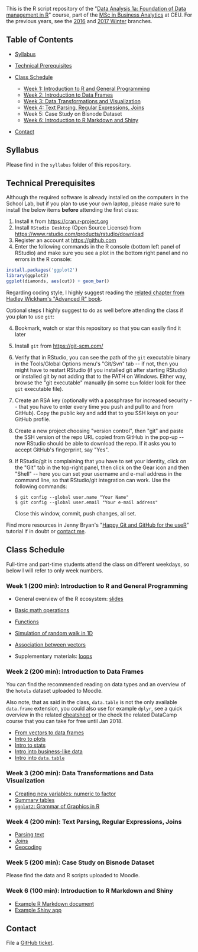 This is the R script repository of the "[Data Analysis 1a: Foundation of Data management in R](https://economics.ceu.edu/courses/data-analysis-1a-foundation-data-management-r)" course, part of the [MSc in Business Analytics](https://economics.ceu.edu/program/master-science-business-analytics) at CEU. For the previous years, see the [2016](https://github.com/daroczig/CEU-R-lab/tree/2016) and [2017 Winter](https://github.com/daroczig/CEU-R-lab/tree/2017) branches.

## Table of Contents

* [Syllabus](https://github.com/daroczig/CEU-R-lab#syllabus)
* [Technical Prerequisites](https://github.com/daroczig/CEU-R-lab#technical-prerequisites)
* [Class Schedule](https://github.com/daroczig/CEU-R-lab#class-schedule)

    * [Week 1: Introduction to R and General Programming](https://github.com/daroczig/CEU-R-lab#week-1-200-min-introduction-to-r-and-general-programming)
    * [Week 2: Introduction to Data Frames](https://github.com/daroczig/CEU-R-lab#week-2-200-min-introduction-to-data-frames)
    * [Week 3: Data Transformations and Visualization](https://github.com/daroczig/CEU-R-lab#week-3-200-min-data-transformations-and-data-visualization)
    * [Week 4: Text Parsing, Regular Expressions, Joins](https://github.com/daroczig/CEU-R-lab#week-4-200-min-text-parsing-regular-expressions-joins)
    * Week 5: Case Study on Bisnode Dataset
    * [Week 6: Introduction to R Markdown and Shiny](https://github.com/daroczig/CEU-R-lab#week-6-100-min-introduction-to-r-markdown-and-shiny)

* [Contact](https://github.com/daroczig/CEU-R-lab#contacts)

## Syllabus

Please find in the `syllabus` folder of this repository.

## Technical Prerequisites

Although the required software is already installed on the computers in the School Lab, but if you plan to use your own laptop, please make sure to install the below items **before** attending the first class:

1. Install `R` from https://cran.r-project.org
2. Install `RStudio Desktop` (Open Source License) from https://www.rstudio.com/products/rstudio/download
3. Register an account at https://github.com
4. Enter the following commands in the R console (bottom left panel of RStudio) and make sure you see a plot in the bottom right panel and no errors in the R console:

```r
install.packages('ggplot2')
library(ggplot2)
ggplot(diamonds, aes(cut)) + geom_bar()
```

Regarding coding style, I highly suggest reading the [related chapter from Hadley Wickham's "Advanced R" book](http://adv-r.had.co.nz/Style.html).

Optional steps I highly suggest to do as well before attending the class if you plan to use `git`:

4. Bookmark, watch or star this repository so that you can easily find it later
5. Install `git` from https://git-scm.com/
6. Verify that in RStudio, you can see the path of the `git` executable binary in the Tools/Global Options menu's "Git/Svn" tab -- if not, then you might have to restart RStudio (if you installed git after starting RStudio) or installed git by not adding that to the PATH on Windows. Either way, browse the "git executable" manually (in some `bin` folder look for thee `git` executable file).
7. Create an RSA key (optionally with a passphrase for increased security -- that you have to enter every time you push and pull to and from GitHub). Copy the public key and add that to you SSH keys on your GitHub profile.
8. Create a new project choosing "version control", then "git" and paste the SSH version of the repo URL copied from GitHub in the pop-up -- now RStudio should be able to download the repo. If it asks you to accept GitHub's fingerprint, say "Yes".
9. If RStudio/git is complaining that you have to set your identity, click on the "Git" tab in the top-right panel, then click on the Gear icon and then "Shell" -- here you can set your username and e-mail address in the command line, so that RStudio/git integration can work. Use the following commands:

    ```
    $ git config --global user.name "Your Name"
    $ git config --global user.email "Your e-mail address"
    ```
    Close this window, commit, push changes, all set.

Find more resources in Jenny Bryan's "[Happy Git and GitHub for the useR](http://happygitwithr.com/)" tutorial if in doubt or [contact me](#contact).

## Class Schedule

Full-time and part-time students attend the class on different weekdays, so below I will refer to only week numbers.

### Week 1 (200 min): Introduction to R and General Programming

* General overview of the R ecosystem: [slides](http://bit.ly/CEU-R-1)
* [Basic math operations](https://github.com/daroczig/CEU-R-lab/blob/2018/1.R#L1)
* [Functions](https://github.com/daroczig/CEU-R-lab/blob/2018/1.R#L37)
* [Simulation of random walk in 1D](https://github.com/daroczig/CEU-R-lab/blob/2018/1.R#L90)
* [Association between vectors](https://github.com/daroczig/CEU-R-lab/blob/2018/1.R#L112)

* Supplementary materials: [loops](https://github.com/daroczig/CEU-R-lab/blob/2018/1-extra.R#L1)

### Week 2 (200 min): Introduction to Data Frames

You can find the recommended reading on data types and an overview of the `hotels` dataset uploaded to Moodle.

Also note, that as said in the class, `data.table` is not the only available `data.frame` extension, you could also use for example `dplyr`, see a quick overview in the related [cheatsheet](https://www.rstudio.com/wp-content/uploads/2015/02/data-wrangling-cheatsheet.pdf) or the check the related DataCamp course that you can take for free until Jan 2018.

* [From vectors to data frames](https://github.com/daroczig/CEU-R-lab/blob/2018/2.R#L1)
* [Intro to plots](https://github.com/daroczig/CEU-R-lab/blob/2018/2.R#L50)
* [Intro to stats](https://github.com/daroczig/CEU-R-lab/blob/2018/2.R#L97)
* [Intro into business-like data](https://github.com/daroczig/CEU-R-lab/blob/2018/2.R#L114)
* [Intro into `data.table`](https://github.com/daroczig/CEU-R-lab/blob/2018/2.R#L151)

### Week 3 (200 min): Data Transformations and Data Visualization

* [Creating new variables: numeric to factor](https://github.com/daroczig/CEU-R-lab/blob/2018/3.R#L9)
* [Summary tables](https://github.com/daroczig/CEU-R-lab/blob/2018/3.R#L50)
* [`ggplot2`: Grammar of Graphics in R](https://github.com/daroczig/CEU-R-lab/blob/2018/3.R#L129)

### Week 4 (200 min): Text Parsing, Regular Expressions, Joins

* [Parsing text](https://github.com/daroczig/CEU-R-lab/blob/2018/4.R#L4)
* [Joins](https://github.com/daroczig/CEU-R-lab/blob/2018/4.R#L64)
* [Geocoding](https://github.com/daroczig/CEU-R-lab/blob/2018/4.R#L117)

### Week 5 (200 min): Case Study on Bisnode Dataset

Please find the data and R scripts uploaded to Moodle.

### Week 6 (100 min): Introduction to R Markdown and Shiny

* [Example R Markdown document](https://github.com/daroczig/CEU-R-lab/blob/2018/6.Rmd)
* [Example Shiny app](https://github.com/daroczig/CEU-R-lab/blob/2018/6.R)

## Contact

File a [GitHub ticket](https://github.com/daroczig/CEU-R-lab/issues).
